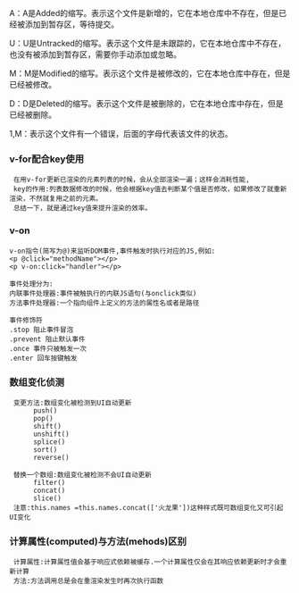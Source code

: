 A：A是Added的缩写。表示这个文件是新增的，它在本地仓库中不存在，但是已经被添加到暂存区，等待提交。


U：U是Untracked的缩写。表示这个文件是未跟踪的，它在本地仓库中不存在，也没有被添加到暂存区，需要你手动添加或忽略。


M：M是Modified的缩写。表示这个文件是被修改的，它在本地仓库中存在，但是已经被修改。


D：D是Deleted的缩写。表示这个文件是被删除的，它在本地仓库中存在，但是已经被删除。


1,M：表示这个文件有一个错误，后面的字母代表该文件的状态。


### v-for配合key使用


     在用v-for更新已渲染的元素列表的时候，会从全部渲染一遍；这样会消耗性能,
     key的作用:列表数据修改的时候，他会根据key值去判断某个值是否修改，如果修改了就重新渲染，不然就复用之前的元素。
     总结一下，就是通过key值来提升渲染的效率。
### v-on
    v-on指令(简写为@)来监听DOM事件,事件触发时执行对应的JS,例如:
    <p @click="methodName"></p>
    <p v-on:click="handler"></p>

    事件处理分为:
    内联事件处理器:事件被触执行的内联JS语句(与onclick类似)
    方法事件处理器:一个指向组件上定义的方法的属性名或者是路径

    事件修饰符
    .stop 阻止事件冒泡
    .prevent 阻止默认事件
    .once 事件只被触发一次
    .enter 回车按键触发
### 数组变化侦测
     变更方法:数组变化被检测到UI自动更新
          push()
          pop()
          shift()
          unshift()
          splice()
          sort()
          reverse()

     替换一个数组:数组变化被检测不会UI自动更新
          filter()
          concat()
          slice()
     注意:this.names =this.names.concat(['火龙果'])这种样式既可数组变化又可引起UI变化
### 计算属性(computed)与方法(mehods)区别
     计算属性:计算属性值会基于响应式依赖被缓存.一个计算属性仅会在其响应依赖更新时才会重新计算
     方法:方法调用总是会在重渲染发生时再次执行函数
     

